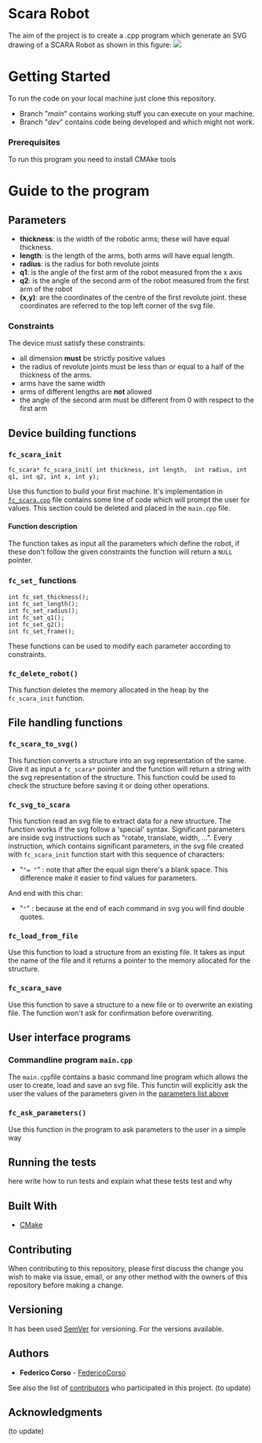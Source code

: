# **Scara Robot**
The aim of the project is to create a .cpp program which generate an SVG drawing of a SCARA Robot as shown in this figure:
![](build/scara.svg)

# **Getting Started**
To run the code on your local machine just clone this repository.

* Branch "*main*" contains working stuff you can execute on your machine.
* Branch "*dev*" contains code being developed and which might not work.


### **Prerequisites**
To run this program you need to install CMAke tools

# **Guide to the program**
## <a name="param"></a> Parameters
* **thickness**: is the width of the robotic arms; these will have equal thickness.
* **length**: is the length of the arms, both arms will have equal length.
* **radius**: is the radius for both revolute joints
* **q1**: is the angle of the first arm of the robot measured from the x axis
* **q2**: is the angle of the second arm of the robot measured from the first arm of the robot
* **(x,y)**: are the coordinates of the centre of the first revolute joint. these coordinates are referred to the top left corner of the svg file.

### **Constraints**
The device must satisfy these constraints:
*  all dimension **must** be  strictly positive values
*  the radius of revolute joints must be less than or equal to a half of the thickness of the arms.
*  arms have the same width
*  arms of different lengths are **not** allowed
*  the angle of the second arm must be different from 0 with respect to the first arm
## **Device building functions**
### **`fc_scara_init`**

````
fc_scara* fc_scara_init( int thickness, int length,  int radius, int q1, int q2, int x, int y);
````
Use this function to build your first machine.
It's implementation in [`fc_scara.cpp`](https://github.com/FedericoCorso/homework1/blob/dev/src/fc_scara.cpp) file contains some line of code which will prompt the user for values. This section could be deleted and placed in the `main.cpp` file.
#### **Function description**
The function takes as input all the parameters which define the robot, if these don't follow the given constraints the function will return a `NULL` pointer.

### **`fc_set_` functions**
````
int fc_set_thickness();
int fc_set_length();
int fc_set_radius();
int fc_set_q1();
int fc_set_q2();
int fc_set_frame();
````
These functions can be used to modify each parameter according to constraints.

### **`fc_delete_robot()`**
This function deletes the memory allocated in the heap by the `fc_scara_init` function. 

## **File handling functions**
### **`fc_scara_to_svg()`**
This function converts a structure into an svg representation of the same.
Give it as input a `fc_scara*` pointer and the function will return a string with the svg representation of the structure. 
This function could be used to check the structure before saving it or doing other operations.
### **`fc_svg_to_scara`**
This function read an svg file to extract data for a new structure.
The function works if the svg follow a 'special' syntax.
Significant parameters are inside svg instructions such as "rotate, translate, width, ...".
Every instruction, which contains significant parameters, in the svg file created with `fc_scara_init` function start with this sequence of characters:
* "`"= "`" : note that after the equal sign there's a blank space. This difference make it easier to find values for parameters.

And end with this char:
* "`"`" : because at the end of each command in svg you will find double quotes. 

### **`fc_load_from_file`**
Use this function to load a structure from an existing file.
It takes as input the name of the file and it returns a pointer to the memory allocated for the structure.
### **`fc_scara_save`**
Use this function to save a structure to a new file or to overwrite an existing file.
The function won't ask for confirmation before overwriting.
## **User interface programs**
### **Commandline program `main.cpp`**
The `main.cpp`file contains a basic command line program which allows the user to create, load and save an svg file.
This functin will explicitly ask the user the values of the parameters given in the [parameters list above](#param)
### **`fc_ask_parameters()`**
Use this function in the program to ask parameters to the user in a simple way

## Running the tests
here write how to run tests and explain what these tests test and why

## Built With

* [CMake](https://cmake.org) 

## Contributing
When contributing to this repository, please first discuss the change you wish to make via issue, email, or any other method with the owners of this repository before making a change.


## Versioning

It has been used [SemVer](http://semver.org/) for versioning. For the versions available.

## Authors

* **Federico Corso** - [FedericoCorso](https://github.com/FedericoCorso)

See also the list of [contributors]() who participated in this project. (to update)


## Acknowledgments
(to update)



